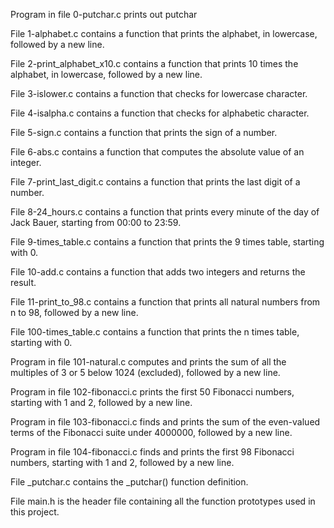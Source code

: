 Program in file 0-putchar.c prints out putchar

File 1-alphabet.c contains a function that prints the alphabet, in lowercase, followed by a new line.

File 2-print_alphabet_x10.c contains a function that prints 10 times the alphabet, in lowercase, followed by a new line.

File 3-islower.c contains a function that checks for lowercase character.

File 4-isalpha.c contains a function that checks for alphabetic character.

File 5-sign.c contains a function that prints the sign of a number.

File 6-abs.c contains a function that computes the absolute value of an integer.

File 7-print_last_digit.c contains a function that prints the last digit of a number.

File 8-24_hours.c contains  a function that prints every minute of the day of Jack Bauer, starting from 00:00 to 23:59.

File 9-times_table.c contains a function that prints the 9 times table, starting with 0.

File 10-add.c contains a function that adds two integers and returns the result.

File 11-print_to_98.c contains a function that prints all natural numbers from n to 98, followed by a new line.

File 100-times_table.c contains  a function that prints the n times table, starting with 0.

Program in file 101-natural.c computes and prints the sum of all the multiples of 3 or 5 below 1024 (excluded), followed by a new line.

Program in file 102-fibonacci.c prints the first 50 Fibonacci numbers, starting with 1 and 2, followed by a new line.

Program in file 103-fibonacci.c finds and prints the sum of the even-valued terms of the Fibonacci suite under 4000000, followed by a new line.

Program in file 104-fibonacci.c finds and prints the first 98 Fibonacci numbers, starting with 1 and 2, followed by a new line.

File _putchar.c contains the _putchar() function definition.

File main.h is the header file containing all the function prototypes used in this project.
